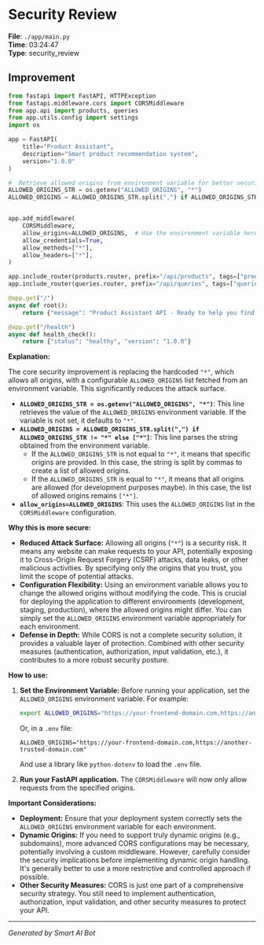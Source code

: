 # Security Review

**File**: `./app/main.py`  
**Time**: 03:24:47  
**Type**: security_review

## Improvement

```python
from fastapi import FastAPI, HTTPException
from fastapi.middleware.cors import CORSMiddleware
from app.api import products, queries
from app.utils.config import settings
import os

app = FastAPI(
    title="Product Assistant",
    description="Smart product recommendation system",
    version="1.0.0"
)

#  Retrieve allowed origins from environment variable for better security
ALLOWED_ORIGINS_STR = os.getenv("ALLOWED_ORIGINS", "*")
ALLOWED_ORIGINS = ALLOWED_ORIGINS_STR.split(",") if ALLOWED_ORIGINS_STR != "*" else ["*"]


app.add_middleware(
    CORSMiddleware,
    allow_origins=ALLOWED_ORIGINS,  # Use the environment variable here
    allow_credentials=True,
    allow_methods=["*"],
    allow_headers=["*"],
)

app.include_router(products.router, prefix="/api/products", tags=["products"])
app.include_router(queries.router, prefix="/api/queries", tags=["queries"])

@app.get("/")
async def root():
    return {"message": "Product Assistant API - Ready to help you find products"}

@app.get("/health")
async def health_check():
    return {"status": "healthy", "version": "1.0.0"}
```

**Explanation:**

The core security improvement is replacing the hardcoded `"*"`, which allows all origins, with a configurable `ALLOWED_ORIGINS` list fetched from an environment variable.  This significantly reduces the attack surface.

*   **`ALLOWED_ORIGINS_STR = os.getenv("ALLOWED_ORIGINS", "*")`**: This line retrieves the value of the `ALLOWED_ORIGINS` environment variable. If the variable is not set, it defaults to `"*"`.
*   **`ALLOWED_ORIGINS = ALLOWED_ORIGINS_STR.split(",") if ALLOWED_ORIGINS_STR != "*" else ["*"]`**: This line parses the string obtained from the environment variable.
    *   If the `ALLOWED_ORIGINS_STR` is not equal to `"*"`, it means that specific origins are provided.  In this case, the string is split by commas to create a list of allowed origins.
    *   If the `ALLOWED_ORIGINS_STR` is equal to `"*"`, it means that all origins are allowed (for development purposes maybe).  In this case, the list of allowed origins remains `["*"]`.
*   **`allow_origins=ALLOWED_ORIGINS`**: This uses the `ALLOWED_ORIGINS` list in the `CORSMiddleware` configuration.

**Why this is more secure:**

*   **Reduced Attack Surface:**  Allowing all origins (`"*"`) is a security risk.  It means any website can make requests to your API, potentially exposing it to Cross-Origin Request Forgery (CSRF) attacks, data leaks, or other malicious activities.  By specifying only the origins that you trust, you limit the scope of potential attacks.
*   **Configuration Flexibility:**  Using an environment variable allows you to change the allowed origins without modifying the code. This is crucial for deploying the application to different environments (development, staging, production), where the allowed origins might differ.  You can simply set the `ALLOWED_ORIGINS` environment variable appropriately for each environment.
*   **Defense in Depth:**  While CORS is not a complete security solution, it provides a valuable layer of protection.  Combined with other security measures (authentication, authorization, input validation, etc.), it contributes to a more robust security posture.

**How to use:**

1.  **Set the Environment Variable:**  Before running your application, set the `ALLOWED_ORIGINS` environment variable. For example:

    ```bash
    export ALLOWED_ORIGINS="https://your-frontend-domain.com,https://another-trusted-domain.com"
    ```

    Or, in a `.env` file:

    ```
    ALLOWED_ORIGINS="https://your-frontend-domain.com,https://another-trusted-domain.com"
    ```

    And use a library like `python-dotenv` to load the `.env` file.

2.  **Run your FastAPI application.**  The `CORSMiddleware` will now only allow requests from the specified origins.

**Important Considerations:**

*   **Deployment:** Ensure that your deployment system correctly sets the `ALLOWED_ORIGINS` environment variable for each environment.
*   **Dynamic Origins:** If you need to support truly dynamic origins (e.g., subdomains), more advanced CORS configurations may be necessary, potentially involving a custom middleware.  However, carefully consider the security implications before implementing dynamic origin handling.  It's generally better to use a more restrictive and controlled approach if possible.
*   **Other Security Measures:**  CORS is just one part of a comprehensive security strategy.  You still need to implement authentication, authorization, input validation, and other security measures to protect your API.

---
*Generated by Smart AI Bot*
